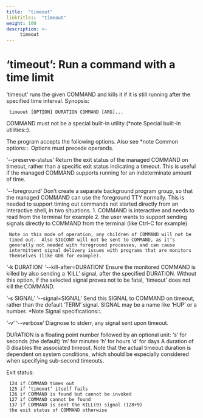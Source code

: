 ```yaml
---
title:  "timeout"
linkTitle::  "timeout"
weight: 100
description: >-
     timeout
---
```


# ‘timeout’: Run a command with a time limit

‘timeout’ runs the given COMMAND and kills it if it is still running
after the specified time interval.
Synopsis:

``` 
 timeout [OPTION] DURATION COMMAND [ARG]...
```

COMMAND must not be a special built-in utility (\*note Special built-in
utilities::).

The program accepts the following options. Also see \*note Common
options::. Options must precede operands.

‘--preserve-status’ Return the exit status of the managed COMMAND on
timeout, rather than a specific exit status indicating a timeout. This
is useful if the managed COMMAND supports running for an indeterminate
amount of time.

‘--foreground’ Don’t create a separate background program group, so that
the managed COMMAND can use the foreground TTY normally. This is needed
to support timing out commands not started directly from an interactive
shell, in two situations. 1. COMMAND is interactive and needs to read
from the terminal for example 2. the user wants to support sending
signals directly to COMMAND from the terminal (like Ctrl-C for example)

``` 
 Note in this mode of operation, any children of COMMAND will not be
 timed out.  Also SIGCONT will not be sent to COMMAND, as it’s
 generally not needed with foreground processes, and can cause
 intermittent signal delivery issues with programs that are monitors
 themselves (like GDB for example).
```

‘-k DURATION’ ‘--kill-after=DURATION’ Ensure the monitored COMMAND is
killed by also sending a ‘KILL’ signal, after the specified DURATION.
Without this option, if the selected signal proves not to be fatal,
‘timeout’ does not kill the COMMAND.

‘-s SIGNAL’ ‘--signal=SIGNAL’ Send this SIGNAL to COMMAND on timeout,
rather than the default ‘TERM’ signal. SIGNAL may be a name like ‘HUP’
or a number. \*Note Signal specifications::.

‘-v’ ‘--verbose’ Diagnose to stderr, any signal sent upon timeout.

DURATION is a floating point number followed by an optional unit: ‘s’
for seconds (the default) ‘m’ for minutes ‘h’ for hours ‘d’ for days A
duration of 0 disables the associated timeout. Note that the actual
timeout duration is dependent on system conditions, which should be
especially considered when specifying sub-second timeouts.

Exit status:

``` 
 124 if COMMAND times out
 125 if ‘timeout’ itself fails
 126 if COMMAND is found but cannot be invoked
 127 if COMMAND cannot be found
 137 if COMMAND is sent the KILL(9) signal (128+9)
 the exit status of COMMAND otherwise
```
